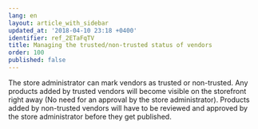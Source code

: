 ```yaml
---
lang: en
layout: article_with_sidebar
updated_at: '2018-04-10 23:18 +0400'
identifier: ref_2ETaFqTV
title: Managing the trusted/non-trusted status of vendors
order: 100
published: false
---
```

The store administrator can mark vendors as trusted or non-trusted. Any products added by trusted vendors will become visible on the storefront right away (No need for an approval by the store administrator). Products added by non-trusted vendors will have to be reviewed and approved by the store administrator before they get published.

